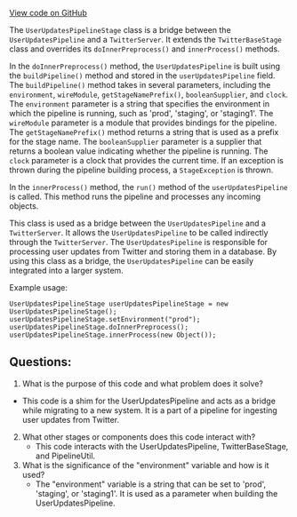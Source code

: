[View code on GitHub](https://github.com/misbahsy/the-algorithm/src/java/com/twitter/search/ingester/pipeline/twitter/userupdates/UserUpdatesPipelineStage.java)

The `UserUpdatesPipelineStage` class is a bridge between the `UserUpdatesPipeline` and a `TwitterServer`. It extends the `TwitterBaseStage` class and overrides its `doInnerPreprocess()` and `innerProcess()` methods. 

In the `doInnerPreprocess()` method, the `UserUpdatesPipeline` is built using the `buildPipeline()` method and stored in the `userUpdatesPipeline` field. The `buildPipeline()` method takes in several parameters, including the `environment`, `wireModule`, `getStageNamePrefix()`, `booleanSupplier`, and `clock`. The `environment` parameter is a string that specifies the environment in which the pipeline is running, such as 'prod', 'staging', or 'staging1'. The `wireModule` parameter is a module that provides bindings for the pipeline. The `getStageNamePrefix()` method returns a string that is used as a prefix for the stage name. The `booleanSupplier` parameter is a supplier that returns a boolean value indicating whether the pipeline is running. The `clock` parameter is a clock that provides the current time. If an exception is thrown during the pipeline building process, a `StageException` is thrown.

In the `innerProcess()` method, the `run()` method of the `userUpdatesPipeline` is called. This method runs the pipeline and processes any incoming objects.

This class is used as a bridge between the `UserUpdatesPipeline` and a `TwitterServer`. It allows the `UserUpdatesPipeline` to be called indirectly through the `TwitterServer`. The `UserUpdatesPipeline` is responsible for processing user updates from Twitter and storing them in a database. By using this class as a bridge, the `UserUpdatesPipeline` can be easily integrated into a larger system. 

Example usage:
```
UserUpdatesPipelineStage userUpdatesPipelineStage = new UserUpdatesPipelineStage();
userUpdatesPipelineStage.setEnvironment("prod");
userUpdatesPipelineStage.doInnerPreprocess();
userUpdatesPipelineStage.innerProcess(new Object());
```
## Questions: 
 1. What is the purpose of this code and what problem does it solve?
   - This code is a shim for the UserUpdatesPipeline and acts as a bridge while migrating to a new system. It is a part of a pipeline for ingesting user updates from Twitter.
2. What other stages or components does this code interact with?
   - This code interacts with the UserUpdatesPipeline, TwitterBaseStage, and PipelineUtil.
3. What is the significance of the "environment" variable and how is it used?
   - The "environment" variable is a string that can be set to 'prod', 'staging', or 'staging1'. It is used as a parameter when building the UserUpdatesPipeline.
